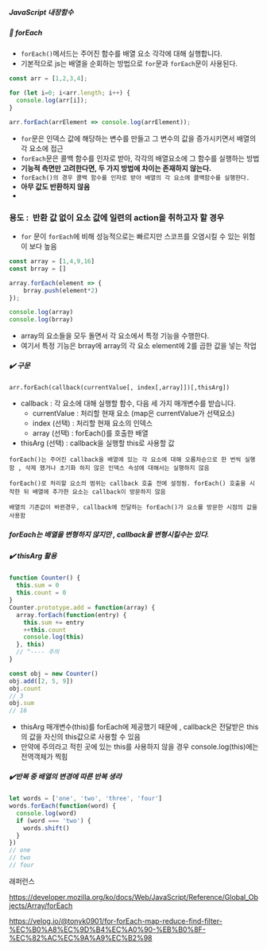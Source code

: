 ##### JavaScript 내장함수



##### :flags: forEach

- `forEach()`메서드는 주어진 함수를 배열 요소 각각에 대해 실행합니다.
- 기본적으로 js는 배열을 순회하는 방법으로 `for`문과 `forEach`문이 사용된다.

```javascript
const arr = [1,2,3,4];

for (let i=0; i<arr.length; i++) {
  console.log(arr[i]);
}

arr.forEach(arrElement => console.log(arrElement));
```

- `for`문은 인덱스 값에 해당하는 변수를 만들고 그 변수의 값을 증가시키면서 배열의 각 요소에 접근
- `forEach`문은 콜백 함수를 인자로 받아, 각각의 배열요소에 그 함수를 실행하는 방법
- <b>기능적 측면만 고려한다면, 두 가지 방법에 차이는 존재하지 않는다.</b>
- `forEach()의 경우 콜백 함수를 인자로 받아 배열의 각 요소에 콜백함수를 실행한다. `
- <b>아무 값도 반환하지 않음
- </b>

### 용도 : <b> 반환 값 없이 요소 값에 일련의 action을 취하고자 할 경우</b>

- `for` 문이 `forEach`에 비해 성능적으로는 빠르지만 스코프를 오염시킬 수 있는 위험이 보다 높음



```javascript
const array = [1,4,9,16]
const brray = []

array.forEach(element => {
    brray.push(element*2)
});

console.log(array)
console.log(brray)
```



- array의 요소들을 모두 돌면서 각 요소에서 특정 기능을 수행한다. 
- 여기서 특정 기능은 brray에 array의 각 요소 element에 2를 곱한 값을 넣는 작업



##### :heavy_check_mark: 구문

`arr.forEach(callback(currentValue[, index[,array]])[,thisArg])`

- callback : 각 요소에 대해 실행할 함수, 다음 세 가지 매개변수를 받습니다.
  - currentValue : 처리할 현재 요소 (map은 currentValue가 선택요소)
  - index (선택) : 처리할 현재 요소의 인덱스
  - array (선택) : forEach()를 호출한 배열
- thisArg (선택) : callback을 실행할 this로 사용할 값

`forEach()는 주어진 callback을 배열에 있는 각 요소에 대해 오름차순으로 한 번씩 실행함 , 삭제 했거나 초기화 하지 않은 인덱스 속성에 대해서는 실행하지 않음`



`forEach()로 처리할 요소의 범위는 callback 호출 전에 설정됨. forEach() 호출을 시작한 뒤 배열에 추가한 요소는 callback이 방문하지 않음`

`배열의 기존값이 바뀐경우, callback에 전달하는 forEach()가 요소를 방문한 시점의 값을 사용함`

##### forEach는 배열을 변형하지 않지만 ,  callback을 변형시킬수는 있다.



##### :heavy_check_mark: thisArg 활용

```javascript
function Counter() {
  this.sum = 0
  this.count = 0
}
Counter.prototype.add = function(array) {
  array.forEach(function(entry) {
    this.sum += entry
    ++this.count
    console.log(this)
  }, this)
  // ^---- 주의
}

const obj = new Counter()
obj.add([2, 5, 9])
obj.count
// 3
obj.sum
// 16
```

- thisArg 매개변수(this)를 forEach에 제공했기 때문에 , callback은 전달받은 this의 값을 자신의 this값으로 사용할 수 있음
- 만약에 주의라고 적힌 곳에 있는 this를 사용하지 않을 경우  console.log(this)에는 전역객체가 찍힘



##### :heavy_check_mark:반복 중 배열의 변경에 따른 반복 생랴

```javascript
let words = ['one', 'two', 'three', 'four']
words.forEach(function(word) {
  console.log(word)
  if (word === 'two') {
    words.shift()
  }
})
// one
// two
// four
```





래퍼런스

https://developer.mozilla.org/ko/docs/Web/JavaScript/Reference/Global_Objects/Array/forEach

https://velog.io/@tonyk0901/for-forEach-map-reduce-find-filter-%EC%B0%A8%EC%9D%B4%EC%A0%90-%EB%B0%8F-%EC%82%AC%EC%9A%A9%EC%B2%98



